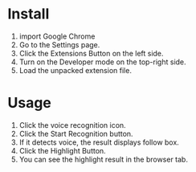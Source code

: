 # Install

1. import Google Chrome
2. Go to the Settings page.
3. Click the Extensions Button on the left side.
4. Turn on the Developer mode on the top-right side.
5. Load the unpacked extension file.

# Usage

1. Click the voice recognition icon.
2. Click the Start Recognition button.
3. If it detects voice, the result displays follow box.
4. Click the Highlight Button.
5. You can see the highlight result in the browser tab.
